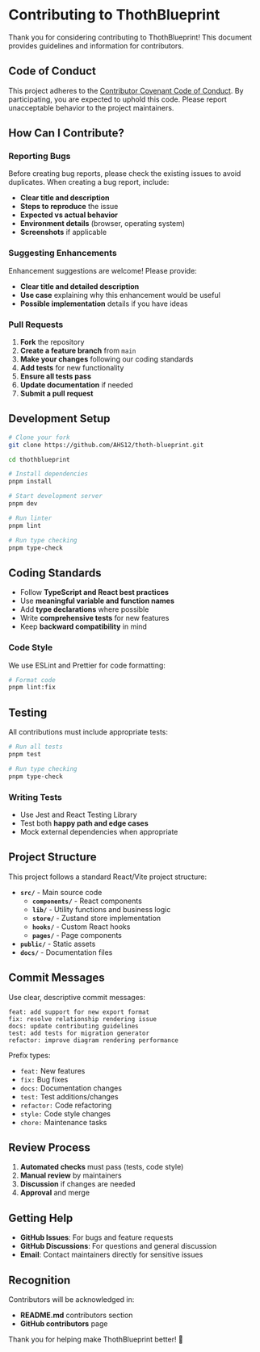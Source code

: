 # Contributing to ThothBlueprint

Thank you for considering contributing to ThothBlueprint! This document provides guidelines and information for contributors.

## Code of Conduct

This project adheres to the [Contributor Covenant Code of Conduct](CODE_OF_CONDUCT.md). By participating, you are expected to uphold this code. Please report unacceptable behavior to the project maintainers.

## How Can I Contribute?

### Reporting Bugs

Before creating bug reports, please check the existing issues to avoid duplicates. When creating a bug report, include:

- **Clear title and description**
- **Steps to reproduce** the issue
- **Expected vs actual behavior**
- **Environment details** (browser, operating system)
- **Screenshots** if applicable

### Suggesting Enhancements

Enhancement suggestions are welcome! Please provide:

- **Clear title and detailed description**
- **Use case** explaining why this enhancement would be useful
- **Possible implementation** details if you have ideas

### Pull Requests

1. **Fork** the repository
2. **Create a feature branch** from `main`
3. **Make your changes** following our coding standards
4. **Add tests** for new functionality
5. **Ensure all tests pass**
6. **Update documentation** if needed
7. **Submit a pull request**

## Development Setup

```bash
# Clone your fork
git clone https://github.com/AHS12/thoth-blueprint.git

cd thothblueprint

# Install dependencies
pnpm install

# Start development server
pnpm dev

# Run linter
pnpm lint

# Run type checking
pnpm type-check
```

## Coding Standards

- Follow **TypeScript and React best practices**
- Use **meaningful variable and function names**
- Add **type declarations** where possible
- Write **comprehensive tests** for new features
- Keep **backward compatibility** in mind

### Code Style

We use ESLint and Prettier for code formatting:

```bash
# Format code
pnpm lint:fix
```

## Testing

All contributions must include appropriate tests:

```bash
# Run all tests
pnpm test

# Run type checking
pnpm type-check
```

### Writing Tests

- Use Jest and React Testing Library
- Test both **happy path and edge cases**
- Mock external dependencies when appropriate

## Project Structure

This project follows a standard React/Vite project structure:

- **`src/`** - Main source code
  - **`components/`** - React components
  - **`lib/`** - Utility functions and business logic
  - **`store/`** - Zustand store implementation
  - **`hooks/`** - Custom React hooks
  - **`pages/`** - Page components
- **`public/`** - Static assets
- **`docs/`** - Documentation files

## Commit Messages

Use clear, descriptive commit messages:

```
feat: add support for new export format
fix: resolve relationship rendering issue
docs: update contributing guidelines
test: add tests for migration generator
refactor: improve diagram rendering performance
```

Prefix types:
- `feat:` New features
- `fix:` Bug fixes
- `docs:` Documentation changes
- `test:` Test additions/changes
- `refactor:` Code refactoring
- `style:` Code style changes
- `chore:` Maintenance tasks

## Review Process

1. **Automated checks** must pass (tests, code style)
2. **Manual review** by maintainers
3. **Discussion** if changes are needed
4. **Approval** and merge

## Getting Help

- **GitHub Issues**: For bugs and feature requests
- **GitHub Discussions**: For questions and general discussion
- **Email**: Contact maintainers directly for sensitive issues

## Recognition

Contributors will be acknowledged in:
- **README.md** contributors section
- **GitHub contributors** page

Thank you for helping make ThothBlueprint better! 🚀